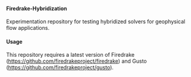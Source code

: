 #### Firedrake-Hybridization
Experimentation repository for testing hybridized solvers for geophysical flow applications.

#### Usage

This repository requires a latest version of Firedrake (https://github.com/firedrakeproject/firedrake)
and Gusto (https://github.com/firedrakeproject/gusto).
